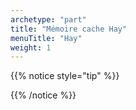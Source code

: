 ```yaml
---
archetype: "part"
title: "Mémoire cache Hay"
menuTitle: "Hay"
weight: 1
---
```


{{% notice style="tip" %}}

{{% /notice %}}
